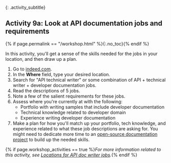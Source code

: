 {: .activity_subtitle}
## <i class="fa fa-user-circle"></i> Activity 9a: Look at API documentation jobs and requirements
{% if page.permalink == "/workshop.html" %}{:.no_toc}{% endif %}

In this activity, you'll get a sense of the skills needed for the jobs in your location, and then draw up a plan.

1.  Go to [indeed.com](https://www.indeed.com/).
2.  In the **Where** field, type your desired location.
3.  Search for "API technical writer" or some combination of API + technical writer + developer documentation jobs.
4.  Read the descriptions of 5 jobs.
5.  Note a few of the salient requirements for these jobs.
6.  Assess where you're currently at with the following:
    *  Portfolio with writing samples that include developer documentation
    *  Technical knowledge related to developer domain
    *  Experience writing developer documentation
7.  Make a plan for how you'll match up your portfolio, tech knowledge, and experience related to what these job descriptions are asking for. You might need to dedicate more time to an [open-source documentation project](docapis_find_open_source_project.html) to build up the needed skills.

{% if page.workshop_activities == true %}*For more information related to this activity, see [Locations for API doc writer jobs](jobapis_location.html).*{% endif %}
